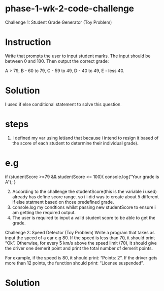 # phase-1-wk-2-code-challenge
Challenge 1: Student Grade Generator (Toy Problem)
# Instruction 
Write that prompts the user to input student marks. The input should be between 0 and 100. Then output the correct grade: 

A > 79, B - 60 to 79, C -  59 to 49, D - 40 to 49, E - less 40.

# Solution 
I used if else conditional statement to solve this question.
  # steps
 1. I defined my var using let(and that because i intend to resign it based of the score of each student to determine their individual grade).
 # e.g
 if (studentScore >=79 && studentScore <= 100){
    console.log("Your grade is A");
 }

 2. According to the challenge the studentScore(this is the variable i used) already has define score range. so i i did was to create about 5 different if else statment based on those predefined grade.
 3. console.log my condtions whilst passing new studentScore to ensure i am getting the required output.
 4. The user is required to input a valid student score to be able to get the grade.

 
Challenge 2: Speed Detector (Toy Problem)
Write a program that takes as input the speed of a car e.g 80. If the speed is less than 70, it should print “Ok”. Otherwise, for every 5 km/s above the speed limit (70), it should give the driver one demerit point and print the total number of demerit points.

For example, if the speed is 80, it should print: “Points: 2”. If the driver gets more than 12 points, the function should print: “License suspended”.
# Solution

 
